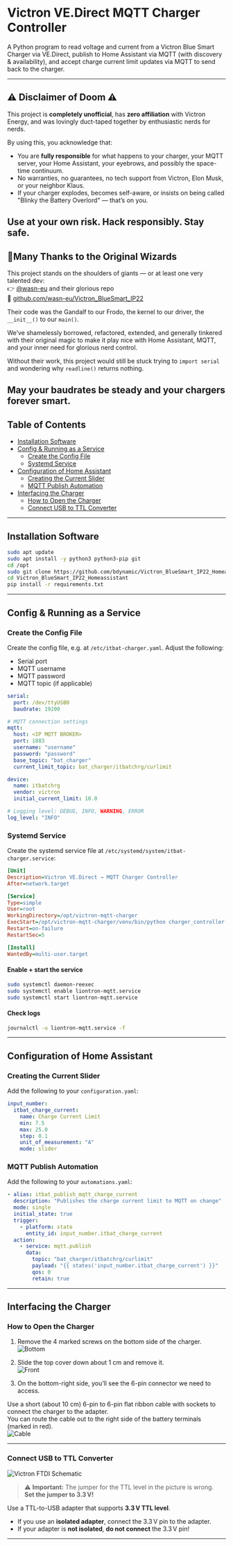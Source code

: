 # Victron VE.Direct MQTT Charger Controller

A Python program to read voltage and current from a Victron Blue Smart Charger via VE.Direct, publish to Home Assistant via MQTT (with discovery & availability), and accept charge current limit updates via MQTT to send back to the charger.


---

## ⚠️ Disclaimer of Doom ⚠️

This project is **completely unofficial**, has **zero affiliation** with Victron Energy, and was lovingly duct-taped together by enthusiastic nerds for nerds.

By using this, you acknowledge that:

- You are **fully responsible** for what happens to your charger, your MQTT server, your Home Assistant, your eyebrows, and possibly the space-time continuum.
- No warranties, no guarantees, no tech support from Victron, Elon Musk, or your neighbor Klaus.
- If your charger explodes, becomes self-aware, or insists on being called "Blinky the Battery Overlord" — that’s on you.

**Use at your own risk. Hack responsibly. Stay safe.**
---

## 🧙Many Thanks to the Original Wizards

This project stands on the shoulders of giants — or at least one very talented dev:  
👉 [@wasn-eu](https://github.com/wasn-eu) and their glorious repo  
🔗 [github.com/wasn-eu/Victron_BlueSmart_IP22](https://github.com/wasn-eu/Victron_BlueSmart_IP22)

Their code was the Gandalf to our Frodo, the kernel to our driver, the `__init__()` to our `main()`.

We’ve shamelessly borrowed, refactored, extended, and generally tinkered with their original magic to make it play nice with Home Assistant, MQTT, and your inner need for glorious nerd control.

Without their work, this project would still be stuck trying to `import serial` and wondering why `readline()` returns nothing.

**May your baudrates be steady and your chargers forever smart.**
---

## Table of Contents

- [Installation Software](#installation-software)
- [Config & Running as a Service](#config--running-as-a-service)
  - [Create the Config File](#create-the-config-file)
  - [Systemd Service](#systemd-service)
- [Configuration of Home Assistant](#configuration-of-home-assistant)
  - [Creating the Current Slider](#creating-the-current-slider)
  - [MQTT Publish Automation](#mqtt-publish-automation)
- [Interfacing the Charger](#interfacing-the-charger)
  - [How to Open the Charger](#how-to-open-the-charger)
  - [Connect USB to TTL Converter](#connect-usb-to-ttl-converter)

---

## Installation Software

```bash
sudo apt update
sudo apt install -y python3 python3-pip git
cd /opt
sudo git clone https://github.com/bdynamic/Victron_BlueSmart_IP22_Homeassistant.git
cd Victron_BlueSmart_IP22_Homeassistant
pip install -r requirements.txt
```

---

## Config & Running as a Service

### Create the Config File

Create the config file, e.g. at `/etc/itbat-charger.yaml`. Adjust the following:

- Serial port
- MQTT username
- MQTT password
- MQTT topic (if applicable)

```yaml
serial:
  port: /dev/ttyUSB0
  baudrate: 19200

# MQTT connection settings
mqtt:
  host: <IP MQTT BROKER>
  port: 1883
  username: "username"
  password: "password"
  base_topic: "bat_charger"
  current_limit_topic: bat_charger/itbatchrg/curlimit

device:
  name: itbatchrg
  vendor: victron
  initial_current_limit: 10.0

# Logging level: DEBUG, INFO, WARNING, ERROR
log_level: "INFO"
```

### Systemd Service

Create the systemd service file at `/etc/systemd/system/itbat-charger.service`:

```ini
[Unit]
Description=Victron VE.Direct → MQTT Charger Controller
After=network.target

[Service]
Type=simple
User=root
WorkingDirectory=/opt/victron-mqtt-charger
ExecStart=/opt/victron-mqtt-charger/venv/bin/python charger_controller.py --config /etc/itbat-charger.yaml
Restart=on-failure
RestartSec=5

[Install]
WantedBy=multi-user.target
```

#### Enable + start the service

```bash
sudo systemctl daemon-reexec
sudo systemctl enable liontron-mqtt.service
sudo systemctl start liontron-mqtt.service
```

#### Check logs

```bash
journalctl -u liontron-mqtt.service -f
```


---

## Configuration of Home Assistant

### Creating the Current Slider

Add the following to your `configuration.yaml`:

```yaml
input_number:
  itbat_charge_current:
    name: Charge Current Limit
    min: 7.5
    max: 25.0
    step: 0.1
    unit_of_measurement: "A"
    mode: slider
```

### MQTT Publish Automation

Add the following to your `automations.yaml`:

```yaml
- alias: itbat_publish_mqtt_charge_current
  description: "Publishes the charge current limit to MQTT on change"
  mode: single
  initial_state: true
  trigger:
    - platform: state
      entity_id: input_number.itbat_charge_current
  action:
    - service: mqtt.publish
      data:
        topic: "bat_charger/itbatchrg/curlimit"
        payload: "{{ states('input_number.itbat_charge_current') }}"
        qos: 0
        retain: true
```

---

## Interfacing the Charger

### How to Open the Charger

1. Remove the 4 marked screws on the bottom side of the charger.  
   ![Bottom](/Images/charger_bottom.png)  

2. Slide the top cover down about 1 cm and remove it.  
   ![Front](/Images/charger_front.png)  

3. On the bottom-right side, you’ll see the 6-pin connector we need to access.  

Use a short (about 10 cm) 6-pin to 6-pin flat ribbon cable with sockets to connect the charger to the adapter.  
You can route the cable out to the right side of the battery terminals (marked in red).  
![Cable](/Images/charger_bottom_cable.png)

---

### Connect USB to TTL Converter

![Victron FTDI Schematic](/Images/Victron_BlueSmart_ftdi.jpg)

> ⚠️ **Important:** The jumper for the TTL level in the picture is wrong.  
> **Set the jumper to 3.3 V!**

Use a TTL-to-USB adapter that supports **3.3 V TTL level**.

- If you use an **isolated adapter**, connect the 3.3 V pin to the adapter.
- If your adapter is **not isolated**, **do not connect** the 3.3 V pin!

---
